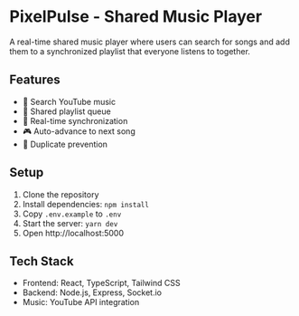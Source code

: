 # PixelPulse - Shared Music Player

A real-time shared music player where users can search for songs and add them to a synchronized playlist that everyone listens to together.

## Features

- 🎵 Search YouTube music
- 📝 Shared playlist queue
- 🔄 Real-time synchronization
- 🎮 Auto-advance to next song
- 🚫 Duplicate prevention

## Setup

1. Clone the repository
2. Install dependencies: `npm install`
3. Copy `.env.example` to `.env`
4. Start the server: `yarn dev`
5. Open http://localhost:5000

## Tech Stack

- Frontend: React, TypeScript, Tailwind CSS
- Backend: Node.js, Express, Socket.io
- Music: YouTube API integration